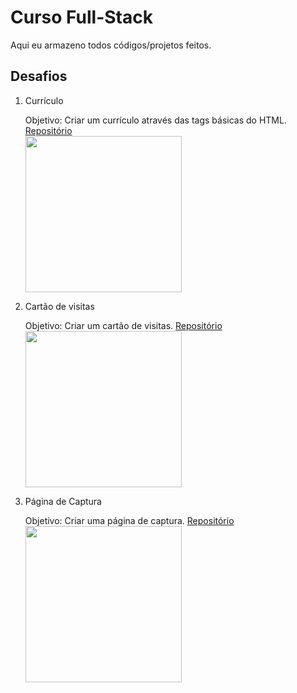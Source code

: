  <h1>Curso Full-Stack</h1>
 <p>Aqui eu armazeno todos códigos/projetos feitos.</p>

<h2>Desafios</h2>

<ol>
 
<li>Currículo</li>
<p>Objetivo: Criar um currículo através das tags básicas do HTML.
<a href="https://github.com/riq-dev/Curso-Full-Stack/tree/main/Desafios/Desafio%20Html%20b%C3%A1sico">Repositório</a>
<br>
<img src="https://github.com/riq-dev/Icons/blob/main/Screenshots-project/desafio-b%C3%A1sico-html.png?raw=true" width="250px">

<li>Cartão de visitas</li>
<p>Objetivo: Criar um cartão de visitas.
<a href="https://github.com/riq-dev/Curso-Full-Stack/tree/main/Desafios/Desafio%20CSS%20b%C3%A1sico">Repositório</a>
<br>
<img src="https://github.com/riq-dev/Icons/blob/main/Screenshots-project/social-media.PNG?raw=true" width=250px>

<li>Página de Captura</li>
<p>Objetivo: Criar uma página de captura.
<a href="https://github.com/riq-dev/Curso-Full-Stack/tree/main/Desafios/Desafio:%20p%C3%A1g-de-captura">Repositório</a>
<br>
<img src="https://github.com/riq-dev/Icons/blob/main/Screenshots-project/screencapture-127-0-0-1-5500-Curso-Full-Stack-Desafios-Desafio-pag-de-captura-index-html-2021-08-29-04_18_28.png" width=250px>
 
</ol>
